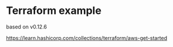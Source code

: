 # Terraform example

based on v0.12.6


https://learn.hashicorp.com/collections/terraform/aws-get-started